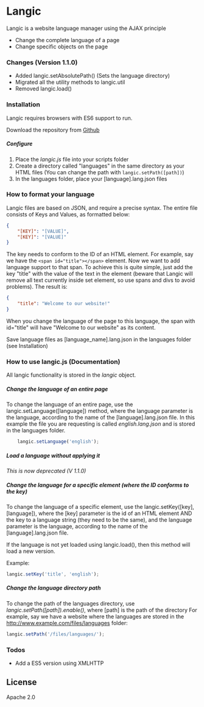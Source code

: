 # Langic

Langic is a website language manager using the AJAX principle

  - Change the complete language of a page
  - Change specific objects on the page

### Changes (Version 1.1.0)
+ Added langic.setAbsolutePath() (Sets the language directory)
+ Migrated all the utility methods to langic.util
+ Removed langic.load()

### Installation

Langic requires browsers with ES6 support to run.

Download the repository from [Github](https://github.com/IcarusWS/langic)

##### Configure
1. Place the _langic.js_ file into your scripts folder
2. Create a directory called "languages" in the same directory as your HTML files (You can change the path with ```langic.setPath([path])```)
3. In the languages folder, place your [language].lang.json files

### How to format your language
Langic files are based on JSON, and require a precise syntax. The entire file consists of Keys and Values, as formatted below:

```json
{
    "[KEY]": "[VALUE]",
    "[KEY]": "[VALUE]"
}
```
The key needs to conform to the ID of an HTML element. For example, say we have the ```<span id="title"></span>``` element.
Now we want to add language support to that span. To achieve this is quite simple, just add the key "title" with the value of the text in the element (beware that Langic will remove all text currently inside set element, so use spans and divs to avoid problems). The result is:

```json
{
    "title": "Welcome to our website!"
}
```
When you change the language of the page to this language, the span with id="title" will have "Welcome to our website" as its content.

Save language files as [language_name].lang.json in the languages folder (see Installation)

### How to use langic.js (Documentation)
All langic functionality is stored in the _langic_ object. 

##### Change the language of an entire page
To change the language of an entire page, use the langic.setLanguage([language]) method, where the language parameter is the language, according to the name of the [language].lang.json file. In this example the file you are requesting is called _english.lang.json_ and is stored in the languages folder.
```javascript
    langic.setLanguage('english');
```

##### Load a language without applying it
_This is now deprecated (V 1.1.0)_

##### Change the language for a specific element (where the ID conforms to the key)
To change the language of a specific element, use the langic.setKey([key], [language]), where the [key] parameter is the id of an HTML element AND the key to a language string (they need to be the same), and the language parameter is the language, according to the name of the [language].lang.json file.

If the language is not yet loaded using langic.load(), then this method will load a new version.

Example:
```javascript
langic.setKey('title', 'english');
```

##### Change the language directory path
To change the path of the languages directory, use _langic.setPath([path]).enable()_, where [path] is the path of the directory
For example, say we have a website where the languages are stored in the http://www.example.com/files/languages folder:

```javascript
langic.setPath('/files/languages/');
```

### Todos

 - Add a ES5 version using XMLHTTP

License
----
Apache 2.0
